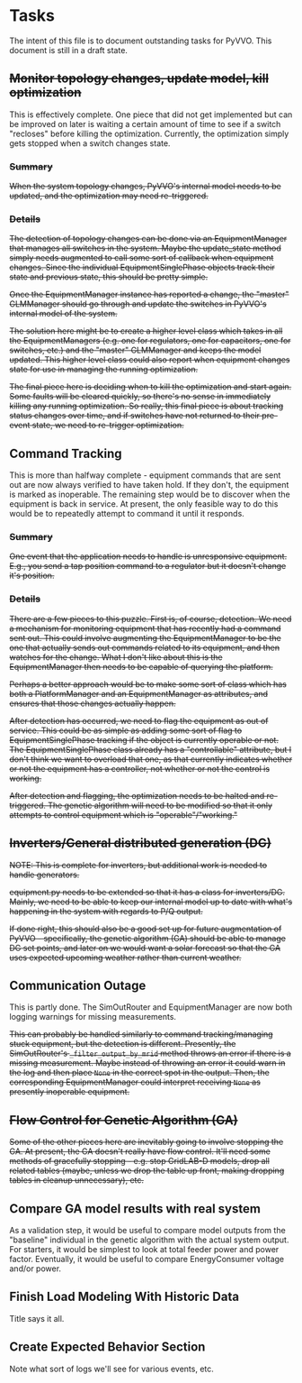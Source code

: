 # Tasks
The intent of this file is to document outstanding tasks for PyVVO.
This document is still in a draft state.

## ~~Monitor topology changes, update model, kill optimization~~
This is effectively complete. One piece that did not get implemented but
can be improved on later is waiting a certain amount of time to see if
a switch "recloses" before killing the optimization. Currently, the 
optimization simply gets stopped when a switch changes state.

### ~~Summary~~
~~When the system topology changes, PyVVO's internal model needs
to be updated, and the optimization may need re-triggered.~~

### ~~Details~~
~~The detection of topology changes can be done via an EquipmentManager
that manages all switches in the system. Maybe the update_state method
simply needs augmented to call some sort of callback when equipment
changes. Since the individual EquipmentSinglePhase objects track their
state and previous state, this should be pretty simple.~~

~~Once the EquipmentManager instance has reported a change, the "master"
GLMManager should go through and update the switches in PyVVO's internal
model of the system.~~ 

~~The solution here might be to create a higher level class which takes
in all the EquipmentManagers (e.g. one for regulators, one for
capacitors, one for switches, etc.) and the "master" GLMManager and 
keeps the model updated. This higher level class could also report 
when equipment changes state for use in managing the running
optimization.~~

~~The final piece here is deciding when to kill the optimization and start
again. Some faults will be cleared quickly, so there's no sense in 
immediately killing any running optimization. So really, this final
piece is about tracking status changes over time, and if switches have
not returned to their pre-event state, we need to re-trigger
optimization.~~

## Command Tracking
This is more than halfway complete - equipment commands that are sent 
out are now always verified to have taken hold. If they don't, the 
equipment is marked as inoperable. The remaining step would be to 
discover when the equipment is back in service. At present, the only 
feasible way to do this would be to repeatedly attempt to command it
until it responds.

### ~~Summary~~
~~One event that the application needs to handle is unresponsive
equipment. E.g., you send a tap position command to a regulator but it
doesn't change it's position.~~

### ~~Details~~
~~There are a few pieces to this puzzle. First is, of course, detection.
We need a mechanism for monitoring equipment that has recently had a 
command sent out. This could involve augmenting the EquipmentManager to
be the one that actually sends out commands related to its equipment,
and then watches for the change. What I don't like about this is the 
EquipmentManager then needs to be capable of querying the platform.~~

~~Perhaps a better approach would be to make some sort of class which has
both a PlatformManager and an EquipmentManager as attributes, and
ensures that those changes actually happen.~~

~~After detection has occurred, we need to flag the equipment as out of 
service. This could be as simple as adding some sort of flag to
EquipmentSinglePhase tracking if the object is currently operable or 
not. The EquipmentSinglePhase class already has a "controllable"
attribute, but I don't think we want to overload that one, as that 
currently indicates whether or not the equipment has a controller, not
whether or not the control is working.~~

~~After detection and flagging, the optimization needs to be halted and 
re-triggered. The genetic algorithm will need to be modified so that it
only attempts to control equipment which is "operable"/"working."~~

## ~~Inverters/General distributed generation (DG)~~
~~NOTE: This is complete for inverters, but additional work is needed to
handle generators.~~

~~equipment.py needs to be extended so that it has a class for
inverters/DG. Mainly, we need to be able to keep our internal model up
to date with what's happening in the system with regards to P/Q output.~~

~~If done right, this should also be a good set up for future augmentation
of PyVVO - specifically, the genetic algorithm (GA) should be able to
manage DG set points, and later on we would want a solar forecast so
that the GA uses expected upcoming weather rather than current weather.~~ 

## Communication Outage
This is partly done. The SimOutRouter and EquipmentManager are now 
both logging warnings for missing measurements.

~~This can probably be handled similarly to command tracking/managing 
stuck equipment, but the detection is different. Presently, the 
SimOutRouter's `_filter_output_by_mrid` method throws an error if there
is a missing measurement. Maybe instead of throwing an error it could 
warn in the log and then place `None` in the correct spot in the output.
Then, the corresponding EquipmentManager could interpret receiving
`None` as presently inoperable equipment.~~

## ~~Flow Control for Genetic Algorithm (GA)~~
~~Some of the other pieces here are inevitably going to involve stopping
the GA. At present, the GA doesn't really have flow control. It'll need
some methods of gracefully stopping - e.g. stop GridLAB-D models, 
drop all related tables (maybe, unless we drop the table up front,
making dropping tables in cleanup unnecessary), etc.~~

## Compare GA model results with real system
As a validation step, it would be useful to compare model outputs from
the "baseline" individual in the genetic algorithm with the actual 
system output. For starters, it would be simplest to look at total 
feeder power and power factor. Eventually, it would be useful to 
compare EnergyConsumer voltage and/or power.

## Finish Load Modeling With Historic Data
Title says it all.

## Create Expected Behavior Section
Note what sort of logs we'll see for various events, etc.
